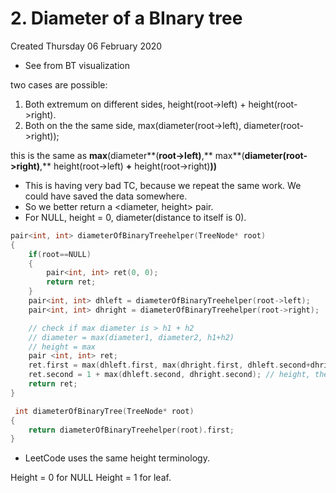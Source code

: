 # 2. Diameter of a BInary tree
Created Thursday 06 February 2020


* See from BT visualization

two cases are possible:

1. Both extremum on different sides,  height(root->left) + height(root->right).
2. Both on the the same side, max(diameter(root->left), diameter(root->right));


this is the same as **max**(diameter**(**root->left)**,** max**(**diameter(root->right)**,** height(root->left) **+** height(root->right)**))**


* This is having very bad TC, because we repeat the same work. We could have saved the data somewhere.
* So we better return a <diameter, height> pair.
* For NULL, height = 0, diameter(distance to itself is 0).

```c++
pair<int, int> diameterOfBinaryTreehelper(TreeNode* root)
{
	if(root==NULL)
	{
		pair<int, int> ret(0, 0);
		return ret;
	}
	pair<int, int> dhleft = diameterOfBinaryTreehelper(root->left);
	pair<int, int> dhright = diameterOfBinaryTreehelper(root->right);

	// check if max diameter is > h1 + h2
	// diameter = max(diameter1, diameter2, h1+h2)
	// height = max
	pair <int, int> ret;
	ret.first = max(dhleft.first, max(dhright.first, dhleft.second+dhright.second));// diameter
	ret.second = 1 + max(dhleft.second, dhright.second); // height, the usual height thing
	return ret;
}

 int diameterOfBinaryTree(TreeNode* root)
{
	return diameterOfBinaryTreehelper(root).first;
}
```


* LeetCode uses the same height terminology.


Height = 0 for NULL
Height = 1 for leaf.

